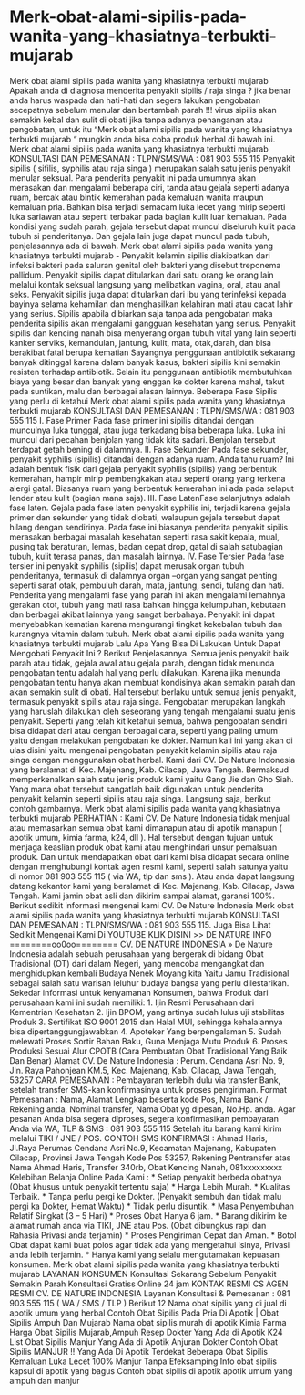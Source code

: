# Merk-obat-alami-sipilis-pada-wanita-yang-khasiatnya-terbukti-mujarab
Merk obat alami sipilis pada wanita yang khasiatnya terbukti mujarab  Apakah anda di diagnosa menderita penyakit sipilis / raja singa ? jika benar anda harus waspada dan hati-hati dan segera lakukan pengobatan secepatnya sebelum menular dan bertambah parah !!! virus sipilis akan semakin kebal dan sulit di obati jika tanpa adanya penanganan atau pengobatan, untuk itu “Merk obat alami sipilis pada wanita yang khasiatnya terbukti mujarab “ mungkin anda bisa coba produk herbal di bawah ini.  Merk obat alami sipilis pada wanita yang khasiatnya terbukti mujarab KONSULTASI DAN PEMESANAN :  TLPN/SMS/WA : 081 903 555 115  Penyakit sipilis ( sifilis, syphilis atau raja singa ) merupakan salah satu jenis penyakit menular seksual. Para penderita penyakit ini pada umumnya akan merasakan dan mengalami beberapa ciri, tanda atau gejala seperti adanya ruam, bercak atau bintik kemerahan pada kemaluan wanita maupun kemaluan pria. Bahkan bisa terjadi semacam luka lecet yang mirip seperti luka sariawan atau seperti terbakar pada bagian kulit luar kemaluan. Pada kondisi yang sudah parah, gejala tersebut dapat muncul diseluruh kulit pada tubuh si penderitanya. Dan gejala lain juga dapat muncul pada tubuh, penjelasannya ada di bawah.  Merk obat alami sipilis pada wanita yang khasiatnya terbukti mujarab - Penyakit kelamin sipilis diakibatkan dari infeksi bakteri pada saluran genital oleh bakteri yang disebut treponema pallidum. Penyakit sipilis dapat ditularkan dari satu orang ke orang lain melalui kontak seksual langsung yang melibatkan vagina, oral, atau anal seks. Penyakit sipilis juga dapat ditularkan dari ibu yang terinfeksi kepada bayinya selama kehamilan dan menghasilkan kelahiran mati atau cacat lahir yang serius. Sipilis apabila dibiarkan saja tanpa ada pengobatan maka penderita sipilis akan mengalami gangguan kesehatan yang serius. Penyakit sipilis dan kencing nanah bisa menyerang organ tubuh vital yang lain seperti kanker serviks, kemandulan, jantung, kulit, mata, otak,darah, dan bisa berakibat fatal berupa kematian  Sayangnya penggunaan antibiotik sekarang banyak ditinggal karena dalam banyak kasus, bakteri sipilis kini semakin resisten terhadap antibiotik. Selain itu penggunaan antibiotik membutuhkan biaya yang besar dan banyak yang enggan ke dokter karena mahal, takut pada suntikan, malu dan berbagai alasan lainnya. Beberapa Fase Sipilis yang perlu di ketahui  Merk obat alami sipilis pada wanita yang khasiatnya terbukti mujarab KONSULTASI DAN PEMESANAN :  TLPN/SMS/WA : 081 903 555 115   I. Fase Primer Pada fase primer ini sipilis ditandai dengan munculnya luka tunggal, atau juga terkadang bisa beberapa luka. Luka ini muncul dari pecahan benjolan yang tidak kita sadari. Benjolan tersebut terdapat getah bening di dalamnya.  II. Fase Sekunder Pada fase sekunder, penyakit syphilis (sipilis) ditandai dengan adanya ruam. Anda tahu ruam? Ini adalah bentuk fisik dari gejala penyakit syphilis (sipilis) yang berbentuk kemerahan, hampir mirip pembengkakan atau seperti orang yang terkena alergi gatal. Biasanya ruam yang berbentuk kemerahan ini ada pada selaput lender atau kulit (bagian mana saja).  III. Fase LatenFase selanjutnya adalah fase laten. Gejala pada fase laten penyakit syphilis ini, terjadi karena gejala primer dan sekunder yang tidak diobati, walaupun gejala tersebut dapat hilang dengan sendirinya. Pada fase ini biasanya penderita penyakit sipilis merasakan berbagai masalah kesehatan seperti rasa sakit kepala, mual, pusing tak beraturan, lemas, badan cepat drop, gatal di salah satubagian tubuh, kulit terasa panas, dan masalah lainnya.  IV. Fase Tersier Pada fase tersier ini penyakit syphilis (sipilis) dapat merusak organ tubuh penderitanya, termasuk di dalamnya organ –organ yang sangat penting seperti saraf otak, pembuluh darah, mata, jantung, sendi, tulang dan hati. Penderita yang mengalami fase yang parah ini akan mengalami lemahnya gerakan otot, tubuh yang mati rasa bahkan hingga kelumpuhan, kebutaan dan berbagai akibat lainnya yang sangat berbahaya. Penyakit ini dapat menyebabkan kematian karena mengurangi tingkat kekebalan tubuh dan kurangnya vitamin dalam tubuh. Merk obat alami sipilis pada wanita yang khasiatnya terbukti mujarab Lalu Apa Yang Bisa Di Lakukan Untuk Dapat Mengobati Penyakit Ini ? Berikut Penjelasannya.  Semua jenis penyakit baik parah atau tidak, gejala awal atau gejala parah, dengan tidak menunda pengobatan tentu adalah hal yang perlu dilakukan. Karena jika menunda pengobatan tentu hanya akan membuat kondisinya akan semakin parah dan akan semakin sulit di obati. Hal tersebut berlaku untuk semua jenis penyakit, termasuk penyakit sipilis atau raja singa.  Pengobatan merupakan langkah yang haruslah dilakukan oleh seseorang yang tengah mengalami suatu jenis penyakit. Seperti yang telah kit ketahui semua, bahwa pengobatan sendiri bisa didapat dari atau dengan berbagai cara, seperti yang paling umum yaitu dengan melakukan pengobatan ke dokter. Namun kali ini yang akan di ulas disini yaitu mengenai pengobatan penyakit kelamin sipilis atau raja singa dengan menggunakan obat herbal.  Kami dari CV. De Nature Indonesia yang beralamat di Kec. Majenang, Kab. Cilacap, Jawa Tengah. Bermaksud memperkenalkan salah satu jenis produk kami yaitu Gang Jie dan Gho Siah. Yang mana obat tersebut sangatlah baik digunakan untuk penderita penyakit kelamin seperti sipilis atau raja singa. Langsung saja, berikut contoh gambarnya. Merk obat alami sipilis pada wanita yang khasiatnya terbukti mujarab  PERHATIAN : Kami CV. De Nature Indonesia tidak menjual atau memasarkan semua obat kami dimanapun atau di apotik manapun ( apotik umum, kimia farma, k24, dll ). Hal tersebut dengan tujuan untuk menjaga keaslian produk obat kami atau menghindari unsur pemalsuan produk. Dan untuk mendapatkan obat dari kami bisa didapat secara online dengan menghubungi kontak agen resmi kami, seperti salah satunya yaitu di nomor 081 903 555 115 ( via WA, tlp dan sms ). Atau anda dapat langsung datang kekantor kami yang beralamat di Kec. Majenang, Kab. Cilacap, Jawa Tengah. Kami jamin obat asli dan dikirim sampai alamat, garansi 100%.   Berikut sedikit informasi mengenai kami CV. De Nature Indonesia  Merk obat alami sipilis pada wanita yang khasiatnya terbukti mujarab KONSULTASI DAN PEMESANAN :  TLPN/SMS/WA : 081 903 555 115.  Juga Bisa Lihat Sedikit Mengenai Kami Di YOUTUBE  KLIK DISINI >> DE NATURE INFO  ========oo0oo======== CV. DE NATURE INDONESIA  » De Nature Indonesia adalah sebuah perusahaan yang bergerak di bidang Obat Tradisional (OT) dari dalam Negeri, yang mencoba mengangkat dan menghidupkan kembali Budaya Nenek Moyang kita Yaitu Jamu Tradisional sebagai salah satu warisan leluhur budaya bangsa yang perlu dilestarikan.  Sekedar informasi untuk kenyamanan Konsumen, bahwa Produk dari perusahaan kami ini sudah memiliki:  1. Ijin Resmi Perusahaan dari Kementrian Kesehatan 2. Ijin BPOM, yang artinya sudah lulus uji stabilitas Produk 3. Sertifikat ISO 9001 2015 dan Halal MUI, sehingga kehalalannya bisa dipertanggungjawabkan 4. Apoteker Yang berpengalaman 5. Sudah melewati Proses Sortir Bahan Baku, Guna Menjaga Mutu Produk 6. Proses Produksi Sesuai Alur CPOTB (Cara Pembuatan Obat Tradisional Yang Baik Dan Benar)  Alamat CV. De Nature Indonesia : Perum. Cendana Asri No. 9, Jln. Raya Pahonjean KM.5, Kec. Majenang, Kab. Cilacap, Jawa Tengah, 53257 CARA PEMESANAN :  Pembayaran terlebih dulu via transfer Bank, setelah transfer SMS-kan konfirmasinya untuk proses pengiriman. Format Pemesanan : Nama, Alamat Lengkap beserta kode Pos, Nama Bank / Rekening anda, Nominal transfer, Nama Obat yg dipesan, No.Hp. anda. Agar pesanan Anda bisa segera diproses, segera konfirmasikan pembayaran Anda via WA, TLP &amp; SMS : 081 903 555 115 Setelah itu barang kami kirim melalui TIKI / JNE / POS. CONTOH SMS KONFIRMASI : Ahmad Haris, Jl.Raya Perumas Cendana Asri No.9, Kecamatan Majenang, Kabupaten Cilacap, Provinsi Jawa Tengah Kode Pos 53257, Rekening Pentransfer atas Nama Ahmad Haris, Transfer 340rb, Obat Kencing Nanah, 081xxxxxxxxx  Kelebihan Belanja Online Pada Kami :  * Setiap penyakit berbeda obatnya (Obat khusus untuk penyakit tertentu saja) * Harga Lebih Murah. * Kualitas Terbaik. * Tanpa perlu pergi ke Dokter. (Penyakit sembuh dan tidak malu pergi ka Dokter, Hemat Waktu) * Tidak perlu disuntik. * Masa Penyembuhan Relatif Singkat (3 – 5 Hari) * Proses Obat Hanya 6 jam. * Barang dikirim ke alamat rumah anda via TIKI, JNE atau Pos. (Obat dibungkus rapi dan Rahasia Privasi anda terjamin) * Proses Pengiriman Cepat dan Aman. * Botol Obat dapat kami buat polos agar tidak ada yang mengetahui isinya, Privasi anda lebih terjamin. * Hanya kami yang selalu mengutamakan kepuasan konsumen.  Merk obat alami sipilis pada wanita yang khasiatnya terbukti mujarab LAYANAN KONSUMEN Konsultasi Sekarang Sebelum Penyakit Semakin Parah Konsultasi Gratiss Online 24 jam KONTAK RESMI CS AGEN RESMI CV. DE NATURE INDONESIA Layanan Konsultasi &amp; Pemesanan :   081 903 555 115 ( WA / SMS / TLP )  Berikut 12 Nama obat sipilis yang di jual di apotik umum yang herbal Contoh Obat Sipilis Pada Pria Di Apotik | Obat Sipilis Ampuh Dan Mujarab Nama obat sipilis murah di apotik Kimia Farma Harga Obat Sipilis Mujarab,Ampuh Resep Dokter Yang Ada di Apotik K24 List Obat Sipilis Manjur Yang Ada di Apotik Anjuran Dokter Contoh Obat Sipilis MANJUR !! Yang Ada Di Apotik Terdekat Beberapa Obat Sipilis Kemaluan Luka Lecet 100% Manjur Tanpa Efeksamping Info obat sipilis kapsul di apotik yang bagus Contoh obat sipilis di apotik apotik umum yang ampuh dan manjur
